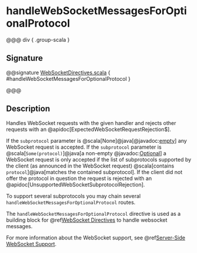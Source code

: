 # handleWebSocketMessagesForOptionalProtocol

@@@ div { .group-scala }

## Signature

@@signature [WebSocketDirectives.scala](/http/src/main/scala/akka/http/scaladsl/server/directives/WebSocketDirectives.scala) { #handleWebSocketMessagesForOptionalProtocol }

@@@

## Description

Handles WebSocket requests with the given handler and rejects other requests with an
@apidoc[ExpectedWebSocketRequestRejection$].

If the `subprotocol` parameter is @scala[None]@java[@javadoc:[empty](java.util.Optional#empty())] any WebSocket request is accepted. If the `subprotocol` parameter is
@scala[`Some(protocol)`]@java[a non-empty @javadoc:[Optional](java.util.Optional)] a WebSocket request is only accepted if the list of subprotocols supported by the client (as
announced in the WebSocket request) @scala[contains `protocol`]@java[matches the contained subprotocol]. If the client did not offer the protocol in question
the request is rejected with an @apidoc[UnsupportedWebSocketSubprotocolRejection].

To support several subprotocols you may chain several `handleWebSocketMessagesForOptionalProtocol` routes.

The `handleWebSocketMessagesForOptionalProtocol` directive is used as a building block for @ref[WebSocket Directives](index.md) to handle websocket messages.

For more information about the WebSocket support, see @ref[Server-Side WebSocket Support](../../../server-side/websocket-support.md).
